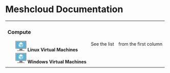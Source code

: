 # Meshcloud Documentation

<table>
  <tbody>
    <tr>
      <td>
        <h3>Compute</h3>
        <ul style="list-style-type: none;">
          <li>
            <img src="assets/virtualmachine.svg" width="35" />
            <strong>Linux Virtual Machines</strong>
          </li>
          <li style="height: 30px; line-height: 30px;">
            <img src="assets/virtualmachine.svg" width="35" />
            <strong>Windows Virtual Machines</strong>
          </li>
        </ul>
      </td>
      <td align="center">See the list</td>
      <td align="right">from the first column</td>
    </tr>
  </tbody>
</table>


